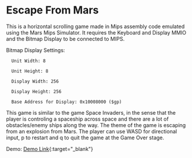 # Escape From Mars

This is a horizontal scrolling game made in Mips assembly code emulated using the Mars Mips Simulator. It requires the Keyboard and Display MMIO and the Bitmap Display to be connected to MIPS.

Bitmap Display Settings:
```
  Unit Width: 8

  Unit Height: 8

  Display Width: 256

  Display Height: 256
  
  Base Address for Display: 0x10008000 ($gp)
```

This game is similar to the game Space Invaders, in the sense that the player is controling a spaceship across space and there are a lot of obstacles/enemy ships along the way. The theme of the game is escaping from an explosion from Mars. The player can use WASD for directional input, p to restart and q to quit the game at the Game Over stage. 

Demo: [Demo Link](https://www.youtube.com/watch?v=SOpnTmNc1zI&ab_channel=CollinChan){:target="_blank"}
